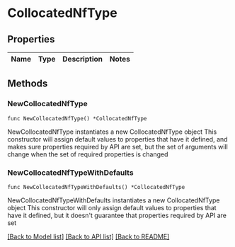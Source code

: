 # CollocatedNfType

## Properties

Name | Type | Description | Notes
------------ | ------------- | ------------- | -------------

## Methods

### NewCollocatedNfType

`func NewCollocatedNfType() *CollocatedNfType`

NewCollocatedNfType instantiates a new CollocatedNfType object
This constructor will assign default values to properties that have it defined,
and makes sure properties required by API are set, but the set of arguments
will change when the set of required properties is changed

### NewCollocatedNfTypeWithDefaults

`func NewCollocatedNfTypeWithDefaults() *CollocatedNfType`

NewCollocatedNfTypeWithDefaults instantiates a new CollocatedNfType object
This constructor will only assign default values to properties that have it defined,
but it doesn't guarantee that properties required by API are set


[[Back to Model list]](../README.md#documentation-for-models) [[Back to API list]](../README.md#documentation-for-api-endpoints) [[Back to README]](../README.md)


